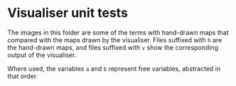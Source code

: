 # Visualiser unit tests

The images in this folder are some of the terms with hand-drawn maps that compared with the maps drawn by the visualiser. Files suffixed with `h` are the hand-drawn maps, and files suffixed with `v` show the corresponding output of the visualiser.

Where used, the variables `a` and `b` represent free variables, abstracted in that order.